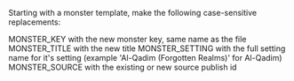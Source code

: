 Starting with a monster template, make the following case-sensitive replacements:


MONSTER_KEY with the new monster key, same name as the file
MONSTER_TITLE with the new title
MONSTER_SETTING with the full setting name for it's setting (example 'Al-Qadim (Forgotten Realms)' for Al-Qadim)
MONSTER_SOURCE with the existing or new source publish id